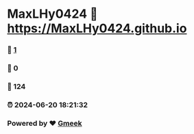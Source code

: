 # MaxLHy0424 :link: https://MaxLHy0424.github.io 
### :page_facing_up: [1](https://MaxLHy0424.github.io/tag.html) 
### :speech_balloon: 0 
### :hibiscus: 124 
### :alarm_clock: 2024-06-20 18:21:32 
### Powered by :heart: [Gmeek](https://github.com/Meekdai/Gmeek)
